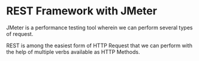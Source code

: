 # REST Framework with JMeter

JMeter is a performance testing tool wherein we can perform several types of request.

REST is among the easiest form of HTTP Request that we can perform with the help of multiple verbs available as HTTP Methods.